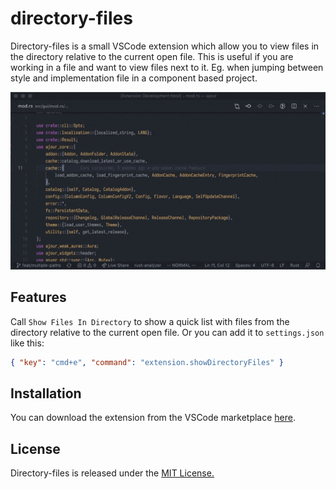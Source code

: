 # directory-files

Directory-files is a small VSCode extension which allow you to view files in the directory relative to the current open file. This is useful if you are working in a file and want to view files next to it. Eg. when jumping between style and implementation file in a component based project.

![](https://github.com/casperstorm/directory-files/raw/master/resources/open-directories.gif)

## Features

Call `Show Files In Directory` to show a quick list with files from the directory relative to the current open file. Or you can add it to `settings.json` like this:

```json
{ "key": "cmd+e", "command": "extension.showDirectoryFiles" }
```
## Installation

You can download the extension from the VSCode marketplace [here](https://marketplace.visualstudio.com/items?itemName=casperstorm.directory-files).

## License

Directory-files is released under the [MIT License.](https://github.com/casperstorm/directory-files/blob/master/LICENSE)
